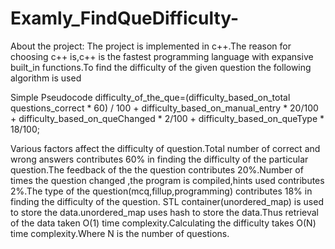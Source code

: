 # Examly_FindQueDifficulty-
About the project:
The project is implemented in c++.The reason for choosing c++ is,c++ is the fastest programming language with expansive built_in functions.To find the difficulty of 
the given question the following algorithm is used

Simple Pseudocode
difficulty_of_the_que=(difficulty_based_on_total questions_correct * 60) / 100 +
               difficulty_based_on_manual_entry * 20/100 +
               difficulty_based_on_queChanged * 2/100 +
               difficulty_based_on_queType * 18/100;

Various factors affect the difficulty of question.Total number of correct and wrong answers contributes 60% in finding the difficulty of the particular question.The feedback of the
the question contributes 20%.Number of times the question changed ,the program is compiled,hints used contributes 2%.The type of the question(mcq,fillup,programming) contributes
18% in finding the difficulty of the question.
STL container(unordered_map) is used to store the data.unordered_map uses hash to store the data.Thus retrieval of the data taken O(1) time complexity.Calculating the difficulty 
takes O(N) time complexity.Where N is the number of questions.
               

